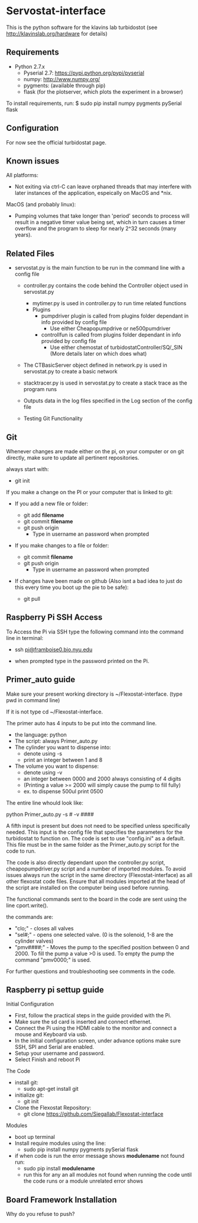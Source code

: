 Servostat-interface
============

This is the python software for the klavins lab turbidostot (see http://klavinslab.org/hardware for details)

Requirements
------------
* Python 2.7.x
   * Pyserial 2.7: https://pypi.python.org/pypi/pyserial
   * numpy: http://www.numpy.org/
   * pygments: (available through pip)
   * flask (for the plotserver, which plots the experiment in a browser)

To install requirements, run:
$ sudo pip install numpy pygments pySerial flask


Configuration
------------------

For now see the official turbidostat page.


Known issues
-------------
All platforms:
* Not exiting via ctrl-C can leave orphaned threads that may interfere with 
later instances of the application, espeically on MacOS and *nix.

MacOS (and probably linux):
* Pumping volumes that take longer than 'period' seconds to process will result in a negative timer value being set, which in turn causes a timer overflow and the program to sleep for nearly 2^32 seconds (many years).

Related Files
-------------------
* servostat.py is the main function to be run in the command line with a config file
    * controller.py contains the code behind the Controller object used in servostat.py
        * mytimer.py is used in controller.py to run time related functions
        * Plugins
          * pumpdriver plugin is called from plugins folder dependant in info provided by config file
            * Use either Cheapopumpdrive or ne500pumdriver
          * controllfun is called from plugins folder dependant in info provided by config file
            * Use either chemostat of turbidostatController/SQ/_SIN (More details later on which does what)
    * The CTBasicServer object defined in network.py is used in servostat.py to create a basic network
    * stacktracer.py is used in servostat.py to create a stack trace as the program runs
    
    * Outputs data in the log files specified in the Log section of the config file
    * Testing Git Functionality


Git
-------------------

Whenever changes are made either on the pi, on your computer or on git directly, make sure to update all pertinent repositories.

always start with:
* git init

If you make a change on the PI or your computer that is linked to git:
* If you add a new file or folder:
  * git add **filename**
  * git commit **filename**
  * git push origin
    * Type in username an password when prompted
* If you make changes to a file or folder:
  * git commit **filename**
  * git push origin
    * Type in username an password when prompted
  
* If changes have been made on github (Also isnt a bad idea to just do this every time you boot up the pie to be safe):
  * git pull

Raspberry Pi SSH Access
-------------------
To Access the Pi via SSH type the following command into the command line in terminal:

* ssh pi@framboise0.bio.nyu.edu

* when prompted type in the password printed on the Pi.


Primer_auto guide
-------------------

Make sure your present working directory is ~/Flexostat-interface. (type pwd in command line)

If it is not type cd ~/Flexostat-interface.

The primer auto has 4 inputs to be put into the command line.

* the language: python
* The script: always Primer_auto.py
* The cylinder you want to dispense into:
  * denote using -s
  * print an integer between 1 and 8
* The volume you want to dispense:
  * denote using -v
  * an integer between 0000 and 2000 always consisting of 4 digits
  * (Printing a value >= 2000 will simply cause the pump to fill fully)
  * ex. to dispense 500ul print 0500
                                                                
The entire line whould look like:

python Primer_auto.py -s # -v ####

A fifth input is present but does not need to be specified unless specifically needed. This input is the config file that specifies the parameters for the turbidostat to function on. The code is set to use "config.ini" as a default. This file must be in the same folder as the Primer_auto.py script for the code to run.

The code is also directly dependant upon the controller.py script, cheapopumpdriver.py script and a number of imported modules. To avoid issues always run the script in the same directory (Flexostat-interface) as all other flexostat code files. Ensure that all modules imported at the head of the script are installed on the computer being used before running.

The functional commands sent to the board in the code are sent using the line cport.write().

the commands are:
* "clo;" - closes all valves
* "sel#;" - opens one selected valve. (0 is the solenoid, 1-8 are the cylinder valves)
* "pmv####;" - Moves the pump to the specified position between 0 and 2000. To fill the pump a value >0 is used. To empty the pump the command "pmv0000;" is used.

For further questions and troubleshooting see comments in the code.


Raspberry pi settup guide
-------------------

Initial Configuration
* First, follow the practical steps in the guide provided with the Pi.
* Make sure the sd card is inserted and connect ethernet.
* Connect the Pi using the HDMI cable to the monitor and connect a mouse and Keyboard via usb.
* In the initial configuration screen, under advance options make sure SSH, SPI and Serial are enabled.
* Setup your username and password.
* Select Finish and reboot Pi

The Code
* install git:
  * sudo apt-get install git
* initialize git:
  * git init
* Clone the Flexostat Repository:
  * git clone https://github.com/Siegallab/Flexostat-interface

Modules
* boot up terminal
* Install require modules using the line:
  * sudo pip install numpy pygments pySerial flask
* if when code is run the error message shows **modulename** not found run:
  * sudo pip install **modulename**
  * run this for any an all modules not found when running the code until the code runs or a module unrelated error shows
  
Board Framework Installation
-------------------

Why do you refuse to push?
